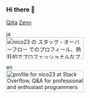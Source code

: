 ### Hi there 👋

[Qiita](https://qiita.com/nico23)
[Zenn](https://zenn.dev/nico23)

ja<br>
<a href="https://ja.stackoverflow.com/users/44842/nico23"><img src="https://ja.stackoverflow.com/users/flair/44842.png" width="208" height="58" alt="nico23 の スタック・オーバーフロー でのプロフィール、熱狂的でプロフェッショナルなプログラマーのためのQ&amp;A" title="nico23 の スタック・オーバーフロー でのプロフィール、熱狂的でプロフェッショナルなプログラマーのためのQ&amp;A"></a>

en<br>
<a href="https://stackoverflow.com/users/14247748/nico23"><img src="https://stackoverflow.com/users/flair/14247748.png" width="208" height="58" alt="profile for nico23 at Stack Overflow, Q&amp;A for professional and enthusiast programmers" title="profile for nico23 at Stack Overflow, Q&amp;A for professional and enthusiast programmers"></a>
